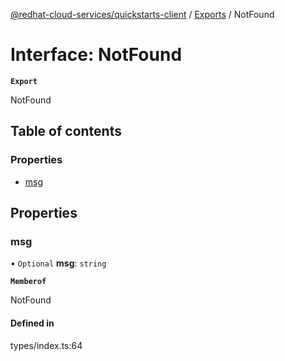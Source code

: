 [@redhat-cloud-services/quickstarts-client](../README.md) / [Exports](../modules.md) / NotFound

# Interface: NotFound

**`Export`**

NotFound

## Table of contents

### Properties

- [msg](NotFound.md#msg)

## Properties

### msg

• `Optional` **msg**: `string`

**`Memberof`**

NotFound

#### Defined in

types/index.ts:64
